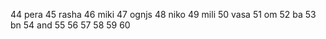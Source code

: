 44 pera
45 rasha
46 miki
47 ognjs
48 niko
49 mili
50 vasa
51 om
52 ba
53 bn
54 and
55
56
57
58
59
60